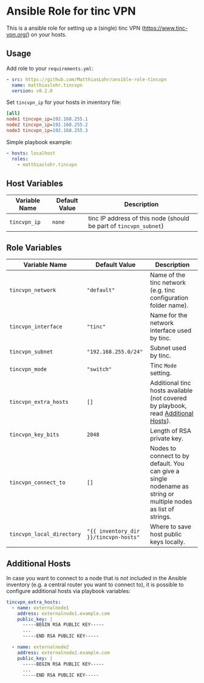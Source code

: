 # Ansible Role for tinc VPN

This is a ansible role for setting up a (single) tinc VPN (https://www.tinc-vpn.org/) on your hosts.

## Usage

Add role to your `requirements.yml`:
```yaml
- src: https://github.com/MatthiasLohr/ansible-role-tincvpn
  name: matthiaslohr.tincvpn
  version: v0.2.0
```

Set `tincvpn_ip` for your hosts in inventory file:
```ini
[all]
node1 tincvpn_ip=192.168.255.1
node2 tincvpn_ip=192.168.255.2
node3 tincvpn_ip=192.168.255.3
```

Simple playbook example:
```yaml
- hosts: localhost
  roles:
    - matthiaslohr.tincvpn
```


## Host Variables

| Variable Name | Default Value | Description                                                       |
|---------------|---------------|-------------------------------------------------------------------|
| `tincvpn_ip`  | `none`        | tinc IP address of this node (should be part of `tincvpn_subnet`) |


## Role Variables

| Variable Name | Default Value | Description |
|---------------|---------------|-------------|
| `tincvpn_network` | `"default"` | Name of the tinc network (e.g. tinc configuration folder name). |
| `tincvpn_interface` | `"tinc"` | Name for the network interface used by tinc. |
| `tincvpn_subnet` | `"192.168.255.0/24"` | Subnet used by tinc. |
| `tincvpn_mode` | `"switch"` | Tinc `Mode` setting. |
| `tincvpn_extra_hosts` | `[]` | Additional tinc hosts available (not covered by playbook, read [Additional Hosts](#additional-hosts)). |
| `tincvpn_key_bits` | `2048` | Length of RSA private key. |
| `tincvpn_connect_to` | `[]` | Nodes to connect to by default. You can give a single nodename as string or multiple nodes as list of strings. |
| `tincvpn_local_directory` | `"{{ inventory_dir }}/tincvpn-hosts"` | Where to save host public keys locally. |


## Additional Hosts

In case you want to connect to a node that is not included in the Ansible inventory (e.g. a central router you want to connect to), it is possible to configure additional hosts via playbook variables:
```yaml
tincvpn_extra_hosts:
  - name: externalnode1
    address: externalnode1.example.com
    public_key: |
      -----BEGIN RSA PUBLIC KEY-----
      ...
      -----END RSA PUBLIC KEY-----

  - name: externalnode2
    address: externalnode2.example.com
    public_key: |
      -----BEGIN RSA PUBLIC KEY-----
      ...
      -----END RSA PUBLIC KEY-----
```
